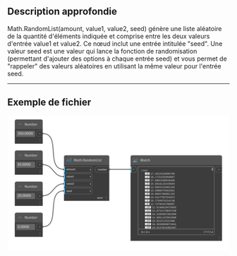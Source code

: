 ## Description approfondie
Math.RandomList(amount, value1, value2, seed) génère une liste aléatoire de la quantité d'éléments indiquée et comprise entre les deux valeurs d'entrée value1 et value2. Ce nœud inclut une entrée intitulée "seed". Une valeur seed est une valeur qui lance la fonction de randomisation (permettant d'ajouter des options à chaque entrée seed) et vous permet de "rappeler" des valeurs aléatoires en utilisant la même valeur pour l'entrée seed.

___
## Exemple de fichier

![Math.RandomList](./DSCore.Math.RandomList%28amount%2C%20value1%2C%20value2%2C%20seed%29_img.png)
